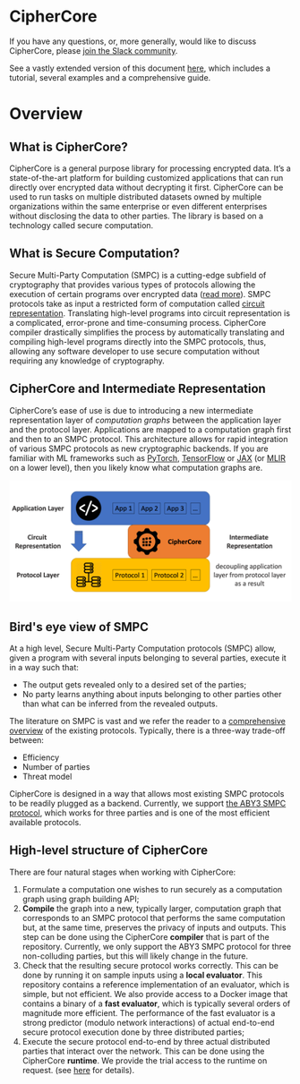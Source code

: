 # CipherCore

If you have any questions, or, more generally, would like to discuss CipherCore, please [join the Slack community](https://join.slack.com/t/slack-r5s9809/shared_invite/zt-1901t4ec3-W4pk~nsTl2dY8Is5HFWT4w).

See a vastly extended version of this document [here](https://github.com/ciphermodelabs/ciphercore/blob/main/reference/main.md), which includes a tutorial, several examples and a comprehensive guide.

# Overview

## What is CipherCore?

CipherCore is a general purpose library for processing encrypted data. It’s a state-of-the-art platform for building customized applications that can run directly over encrypted data without decrypting it first. CipherCore can be used to run tasks on multiple distributed datasets owned by multiple organizations within the same enterprise or even different enterprises without disclosing the data to other parties. The library is based on a technology called secure computation.

## What is Secure Computation?

Secure Multi-Party Computation (SMPC) is a cutting-edge subfield of cryptography that provides various types of protocols allowing the execution of certain programs over encrypted data ([read more](https://en.wikipedia.org/wiki/Secure_multi-party_computation)). SMPC protocols take as input a restricted form of computation called [circuit representation](https://en.wikipedia.org/wiki/Boolean_circuit). Translating high-level programs into circuit representation is a complicated, error-prone and time-consuming process. CipherCore compiler drastically simplifies the process by automatically translating and compiling high-level programs directly into the SMPC protocols, thus, allowing any software developer to use secure computation without requiring any knowledge of cryptography.

## CipherCore and Intermediate Representation

CipherCore’s ease of use is due to introducing a new intermediate representation layer of _computation graphs_ between the application layer and the protocol layer. Applications are mapped to a computation graph first and then to an SMPC protocol. This architecture allows for rapid integration of various SMPC protocols as new cryptographic backends. If you are familiar with ML frameworks such as [PyTorch](https://pytorch.org/), [TensorFlow](https://www.tensorflow.org/) or [JAX](https://github.com/google/jax) (or [MLIR](https://mlir.llvm.org/) on a lower level), then you likely know what computation graphs are.

![CipherCore architecture](https://github.com/ciphermodelabs/ciphercore/blob/main/reference/images/ciphercore_architecture.png)

## Bird's eye view of SMPC

At a high level, Secure Multi-Party Computation protocols (SMPC) allow, given a program
with several inputs belonging to several parties, execute it in a way such that:

* The output gets revealed only to a desired set of the parties;
* No party learns anything about inputs belonging to other parties other than what can be inferred from the revealed outputs.

The literature on SMPC is vast and we refer the reader to a [comprehensive overview](https://github.com/rdragos/awesome-mpc) of the existing protocols. Typically, there is a three-way trade-off between:
* Efficiency
* Number of parties
* Threat model

CipherCore is designed in a way that allows most existing SMPC protocols to be readily plugged as a backend. Currently, we support [the ABY3 SMPC protocol](https://eprint.iacr.org/2018/403.pdf), which works for three parties and is one of the most efficient available protocols.

## High-level structure of CipherCore

There are four natural stages when working with CipherCore:

  1. Formulate a computation one wishes to run securely as a computation graph using graph building API;
  2. **Compile** the graph into a new, typically larger, computation graph that corresponds to an SMPC protocol that performs the same computation but, at the same time, preserves the privacy of inputs and outputs. This step can be done using the CipherCore **compiler** that is part of the repository. Currently, we only support the ABY3 SMPC protocol for three non-colluding parties, but this will likely change in the future.
  3. Check that the resulting secure protocol works correctly. This can be done by running it on sample inputs using a **local evaluator**. This repository contains a reference implementation of an evaluator, which is simple, but not efficient. We also provide access to a Docker image that contains a binary of a **fast evaluator**, which is typically several orders of magnitude more efficient. The performance of the fast evaluator is a strong predictor (modulo network interactions) of actual end-to-end secure protocol execution done by three distributed parties;
  4. Execute the secure protocol end-to-end by three actual distributed parties that interact over the network. This can be done using the CipherCore **runtime**. We provide the trial access to the runtime on request. (see [here](https://github.com/ciphermodelabs/ciphercore/blob/main/reference/main.md#system-requirements-installation-and-licensing) for details).